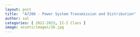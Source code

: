 ```yaml
---
layout: post
title:  "A7208 - Power System Transmission and Distribution"
author: sal
categories: [ 2022-2023, II-I Class ]
image: assets/images/16.jpg
---
```


